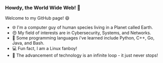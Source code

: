 ### Howdy, the World Wide Web! 👋

Welcome to my GitHub page! :smile:

- :globe_with_meridians: I'm a computer guy of human species living in a Planet called Earth.
- :heart_eyes: My field of interests are in Cybersecurity, Systems, and Networks.
- :musical_keyboard: Some programming languages i've learned include Python, C++, Go, Java, and Bash.
- :computer: Fun fact, I am a Linux fanboy! 
- :revolving_hearts: The advancement of technology is an infinite loop - it just never stops!
